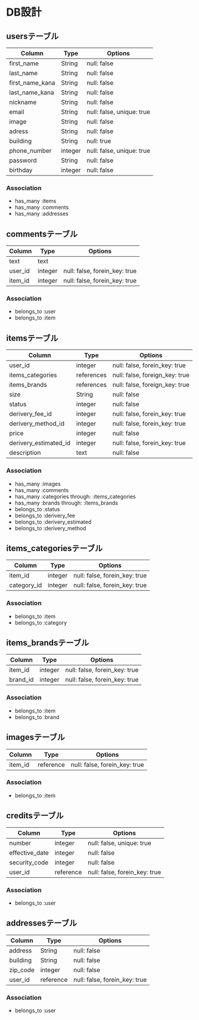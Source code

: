# DB設計 


## usersテーブル 

|Column|Type|Options| 
|------|----|-------| 
|first_name|String|null: false| 
|last_name|String|null: false| 
|first_name_kana|String|null: false| 
|last_name_kana|String|null: false| 
|nickname|String|null: false| 
|email|String|null: false, unique: true| 
|image|String|null: false| 
|adress|String|null: false| 
|building|String|null: true| 
|phone_number|integer|null: false, unique: true| 
|password|String|null: false| 
|birthday|integer|null: false| 

### Association 
- has_many :items 
- has_many :comments 
- has_many :addresses


## commentsテーブル 

|Column|Type|Options| 
|------|----|-------| 
|text|text| 
|user_id|integer|null: false, forein_key: true| 
|item_id|integer|null: false, forein_key: true| 

### Association 
- belongs_to :user 
- belongs_to :item 


## itemsテーブル 

|Column|Type|Options| 
|------|----|-------| 
|user_id|integer|null: false, forein_key: true| 
|items_categories|references|null: false, foreign_key: true| 
|items_brands|references|null: false, foreign_key: true| 
|size|String|null: false| 
|status|integer|null: false| 
|derivery_fee_id|integer|null: false, forein_key: true| 
|derivery_method_id|integer|null: false, forein_key: true| 
|price|integer|null: false| 
|derivery_estimated_id|integer|null: false, forein_key: true| 
|description|text|null: false| 


### Association 
- has_many :images 
- has_many :comments 
- has_many :categories through: :items_categories 
- has_many :brands through: :items_brands 
- belongs_to :status 
- belongs_to :derivery_fee 
- belongs_to :derivery_estimated 
- belongs_to :derivery_method 


## items_categoriesテーブル 

|Column|Type|Options| 
|------|----|-------| 
|item_id|integer|null: false, forein_key: true| 
|category_id|integer|null: false, forein_key: true| 

### Association 
- belongs_to :item 
- belongs_to :category 


## items_brandsテーブル 

|Column|Type|Options| 
|------|----|-------| 
|item_id|integer|null: false, forein_key: true| 
|brand_id|integer|null: false, forein_key: true| 

### Association 
- belongs_to :item 
- belongs_to :brand 


## imagesテーブル 

|Column|Type|Options| 
|------|----|-------| 
|item_id|reference|null: false, forein_key: true| 

### Association 
- belongs_to :item 


## creditsテーブル 

|Column|Type|Options| 
|------|----|-------| 
|number|integer|null: false, unique: true| 
|effective_date|integer|null: false| 
|security_code|integer|null: false| 
|user_id|reference|null: false, forein_key: true| 

### Association 
- belongs_to :user 


## addressesテーブル 

|Column|Type|Options| 
|------|----|-------| 
|address|String|null: false| 
|building|String|null: false| 
|zip_code|integer|null: false| 
|user_id|reference|null: false, forein_key: true| 

### Association 
- belongs_to :user 